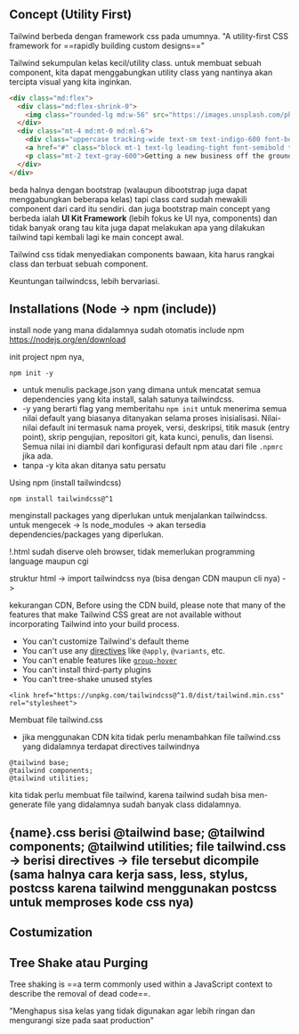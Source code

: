 ## Concept (Utility First)
Tailwind berbeda dengan framework css pada umumnya.
"A utility-first CSS framework for ==rapidly building custom designs=="

Tailwind sekumpulan kelas kecil/utility class.
untuk membuat sebuah component, kita dapat menggabungkan utility class yang nantinya akan tercipta visual yang kita inginkan.

```html
<div class="md:flex">
  <div class="md:flex-shrink-0">
    <img class="rounded-lg md:w-56" src="https://images.unsplash.com/photo-1556740738-b6a63e27c4df?ixlib=rb-1.2.1&ixid=eyJhcHBfaWQiOjEyMDd9&auto=format&fit=crop&w=448&q=80" alt="Woman paying for a purchase">
  </div>
  <div class="mt-4 md:mt-0 md:ml-6">
    <div class="uppercase tracking-wide text-sm text-indigo-600 font-bold">Marketing</div>
    <a href="#" class="block mt-1 text-lg leading-tight font-semibold text-gray-900 hover:underline">Finding customers for your new business</a>
    <p class="mt-2 text-gray-600">Getting a new business off the ground is a lot of hard work. Here are five ideas you can use to find your first customers.</p>
  </div>
</div>
```

beda halnya dengan bootstrap (walaupun dibootstrap juga dapat menggabungkan beberapa kelas) tapi class card sudah mewakili component dari card itu sendiri.
dan juga bootstrap main concept yang berbeda ialah **UI Kit Framework** (lebih fokus ke UI nya, components) dan tidak banyak orang tau kita juga dapat melakukan apa yang dilakukan tailwind tapi kembali lagi ke main concept awal.

Tailwind css tidak menyediakan components bawaan, kita harus rangkai class dan terbuat sebuah component.

Keuntungan tailwindcss, lebih bervariasi.
## Installations (Node -> npm (include))
install node yang mana didalamnya sudah otomatis include npm
https://nodejs.org/en/download

init project npm nya,
```
npm init -y
```
- untuk menulis package.json yang dimana untuk mencatat semua dependencies yang kita install, salah satunya tailwindcss.
- -y yang berarti flag yang memberitahu `npm init` untuk menerima semua nilai default yang biasanya ditanyakan selama proses inisialisasi. Nilai-nilai default ini termasuk nama proyek, versi, deskripsi, titik masuk (entry point), skrip pengujian, repositori git, kata kunci, penulis, dan lisensi. Semua nilai ini diambil dari konfigurasi default npm atau dari file `.npmrc` jika ada.
- tanpa -y kita akan ditanya satu persatu

Using npm (install tailwindcss)
```
npm install tailwindcss@^1
```
menginstall packages yang diperlukan untuk menjalankan tailwindcss.
untuk mengecek -> ls node_modules -> akan tersedia dependencies/packages yang diperlukan.

!.html sudah diserve oleh browser, tidak memerlukan programming language maupun cgi


struktur html -> import tailwindcss nya (bisa dengan CDN maupun cli nya) ->

kekurangan CDN,
Before using the CDN build, please note that many of the features that make Tailwind CSS great are not available without incorporating Tailwind into your build process.

- You can't customize Tailwind's default theme
- You can't use any [directives](https://v1.tailwindcss.com/docs/functions-and-directives) like `@apply`, `@variants`, etc.
- You can't enable features like [`group-hover`](https://v1.tailwindcss.com/docs/pseudo-class-variants#group-hover)
- You can't install third-party plugins
- You can't tree-shake unused styles

```
<link href="https://unpkg.com/tailwindcss@^1.0/dist/tailwind.min.css" rel="stylesheet">
```

Membuat file tailwind.css
- jika menggunakan CDN kita tidak perlu menambahkan file tailwind.css yang didalamnya terdapat directives tailwindnya
```
@tailwind base;
@tailwind components; 
@tailwind utilities;
```
kita tidak perlu membuat file tailwind, karena tailwind sudah bisa men-generate file yang didalamnya sudah banyak class didalamnya.

{name}.css berisi @tailwind base; @tailwind components; @tailwind utilities;
file tailwind.css -> berisi directives -> file tersebut dicompile (sama halnya cara kerja sass, less, stylus, postcss karena tailwind menggunakan postcss untuk memproses kode css nya)
- 
## Costumization
## Tree Shake atau Purging
Tree shaking is ==a term commonly used within a JavaScript context to describe the removal of dead code==.

"Menghapus sisa kelas yang tidak digunakan agar lebih ringan dan mengurangi size pada saat production"